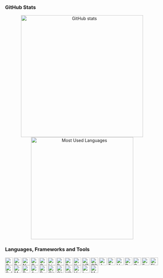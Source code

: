 ### GitHub Stats

<p align="center">
    <a href="#"><img align="center" width="400" src="https://github-readme-stats.vercel.app/api?username=thanoskoutr&count_private=true&show_icons=true&hide_border=true&theme=github_dark" alt="GitHub stats"/></a>
    <a href="#"><img align="center" width="335" src="https://github-readme-stats.vercel.app/api/top-langs/?username=thanoskoutr&hide=html,css,haskell,standard%20ml,smarty,php,batchfile,assembly&langs_count=6&layout=compact&hide_border=true&theme=github_dark" alt="Most Used Languages" /></a>
</p>

### Languages, Frameworks and Tools

<img alt="Go" align="left" width="25px" src="https://cdn.jsdelivr.net/gh/devicons/devicon/icons/go/go-original-wordmark.svg"/>
<img alt="Python" align="left" width="25px" src="https://cdn.jsdelivr.net/gh/devicons/devicon/icons/python/python-original.svg" />
<img alt="Nodejs" align="left" width="25px" src="https://cdn.jsdelivr.net/gh/devicons/devicon/icons/nodejs/nodejs-original.svg"/>
<img alt="C" align="left" width="25px" src="https://cdn.jsdelivr.net/gh/devicons/devicon/icons/c/c-original.svg"/>
<img alt="Cpp" align="left" width="25px" src="https://cdn.jsdelivr.net/gh/devicons/devicon/icons/cplusplus/cplusplus-original.svg"/>
<img alt="Linux" align="left" width="25px" src="https://cdn.jsdelivr.net/gh/devicons/devicon/icons/linux/linux-original.svg"/>
<img alt="Bash" align="left" width="25px" src="https://cdn.jsdelivr.net/gh/devicons/devicon/icons/bash/bash-original.svg"/>
<img alt="Docker" align="left" width="25px" src="https://cdn.jsdelivr.net/gh/devicons/devicon/icons/docker/docker-original.svg"/>
<img alt="Kubernetes" align="left" width="25px" src="https://cdn.jsdelivr.net/gh/devicons/devicon/icons/kubernetes/kubernetes-plain.svg"/>
<img alt="HTML" align="left" width="25px" src="https://cdn.jsdelivr.net/gh/devicons/devicon/icons/html5/html5-original.svg"/>
<img alt="CSS" align="left" width="25px" src="https://cdn.jsdelivr.net/gh/devicons/devicon/icons/css3/css3-original.svg"/>
<img alt="JavaScript" align="left" width="25px" src="https://cdn.jsdelivr.net/gh/devicons/devicon/icons/javascript/javascript-original.svg"/>
<img alt="TypeScript" align="left" width="25px" src="https://cdn.jsdelivr.net/gh/devicons/devicon/icons/typescript/typescript-original.svg"/>
<img alt="Hugo" align="left" width="25px" src="https://cdn.jsdelivr.net/gh/devicons/devicon/icons/hugo/hugo-original.svg"/>
<img alt="React" align="left" width="25px" src="https://cdn.jsdelivr.net/gh/devicons/devicon/icons/react/react-original.svg"/>
<img alt="Gatsby" align="left" width="25px" src="https://cdn.jsdelivr.net/gh/devicons/devicon/icons/gatsby/gatsby-plain.svg"/>
<img alt="Express" align="left" width="25px" src="https://cdn.jsdelivr.net/gh/devicons/devicon/icons/express/express-original.svg"/>
<img alt="Flask" align="left" width="25px" src="https://cdn.jsdelivr.net/gh/devicons/devicon/icons/flask/flask-original.svg"/>
<img alt="Selenium" align="left" width="25px" src="https://cdn.jsdelivr.net/gh/devicons/devicon/icons/selenium/selenium-original.svg"/>
<img alt="MySQL" align="left" width="25px" src="https://cdn.jsdelivr.net/gh/devicons/devicon/icons/mysql/mysql-original.svg"/>
<img alt="PostgreSQL" align="left" width="25px" src="https://cdn.jsdelivr.net/gh/devicons/devicon/icons/postgresql/postgresql-original.svg"/>
<img alt="Arduino" align="left" width="25px" src="https://cdn.jsdelivr.net/gh/devicons/devicon/icons/arduino/arduino-original.svg"/>
<img alt="Raspberry Pi" align="left" width="25px" src="https://cdn.jsdelivr.net/gh/devicons/devicon/icons/raspberrypi/raspberrypi-original.svg"/>
<img alt="Git" align="left" width="25px" src="https://cdn.jsdelivr.net/gh/devicons/devicon/icons/git/git-original.svg"/>
<img alt="GitHub" align="left" width="25px" src="https://cdn.jsdelivr.net/gh/devicons/devicon/icons/github/github-original.svg"/>
<img alt="VS Code" align="left" width="25px" src="https://cdn.jsdelivr.net/gh/devicons/devicon/icons/vscode/vscode-original.svg"/>
<img alt="Vim" align="left" width="25px" src="https://cdn.jsdelivr.net/gh/devicons/devicon/icons/vim/vim-original.svg"/>
<img alt="LaTeX" align="left" width="25px" src="https://cdn.jsdelivr.net/gh/devicons/devicon/icons/latex/latex-original.svg"/>
<img alt="Markdown" align="left" width="25px" src="https://cdn.jsdelivr.net/gh/devicons/devicon/icons/markdown/markdown-original.svg"/>

